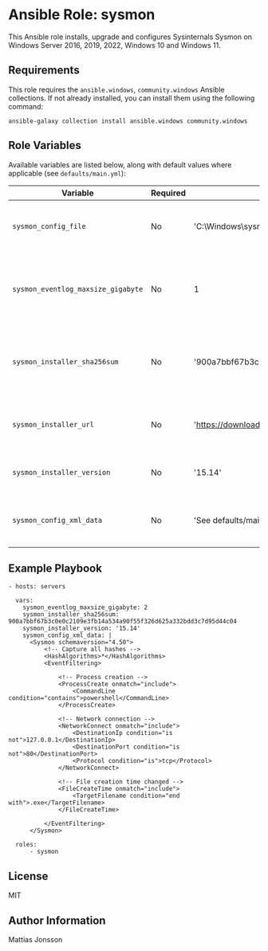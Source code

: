 Ansible Role: sysmon
==============

This Ansible role installs, upgrade and configures Sysinternals Sysmon on Windows Server 2016, 2019, 2022, Windows 10 and Windows 11.

Requirements
---------------

This role requires the `ansible.windows`, `community.windows` Ansible collections. If not already installed, you can install them using the following command:

```shell
ansible-galaxy collection install ansible.windows community.windows
```

Role Variables
--------------

Available variables are listed below, along with default values where applicable (see `defaults/main.yml`):

| Variable | Required | Default | Comments |
| -------- | -------- | ------- | -------- |
| `sysmon_config_file` | No | 'C:\\Windows\\sysmonconfig.xml' | Specifies the location of Sysmon config file. |
| `sysmon_eventlog_maxsize_gigabyte` | No | 1 | Specifies maximum size in GigaBytes for Sysmon operational log. |
| `sysmon_installer_sha256sum` | No | '900a7bbf67b3c0e0c2109e3fb14a534a90f55f326d625a332bdd3c7d95d44c04' | Specifies SHA256 checksum for Sysmon.zip installer archive. |
| `sysmon_installer_url` | No | 'https://download.sysinternals.com/files/Sysmon.zip' | Specifies URL to Sysmon.zip installer archive. |
| `sysmon_installer_version` | No | '15.14' | Specifies version of Sysmon to install. |
| `sysmon_config_xml_data` | No | 'See defaults/main.yml' | Specifies XML file data for Sysmon config. |


Example Playbook
----------------

```shell
- hosts: servers

  vars:
    sysmon_eventlog_maxsize_gigabyte: 2
    sysmon_installer_sha256sum: 900a7bbf67b3c0e0c2109e3fb14a534a90f55f326d625a332bdd3c7d95d44c04
    sysmon_installer_version: '15.14'
    sysmon_config_xml_data: |
      <Sysmon schemaversion="4.50">
          <!-- Capture all hashes -->
          <HashAlgorithms>*</HashAlgorithms>
          <EventFiltering>

              <!-- Process creation -->
              <ProcessCreate onmatch="include">
                  <CommandLine condition="contains">powershell</CommandLine>
              </ProcessCreate>

              <!-- Network connection -->
              <NetworkConnect onmatch="include">
                  <DestinationIp condition="is not">127.0.0.1</DestinationIp>
                  <DestinationPort condition="is not">80</DestinationPort>
                  <Protocol condition="is">tcp</Protocol>
              </NetworkConnect>

              <!-- File creation time changed -->
              <FileCreateTime onmatch="include">
                  <TargetFilename condition="end with">.exe</TargetFilename>
              </FileCreateTime>

          </EventFiltering>
      </Sysmon>

  roles:
      - sysmon
```

License
-------

MIT

Author Information
------------------

Mattias Jonsson

